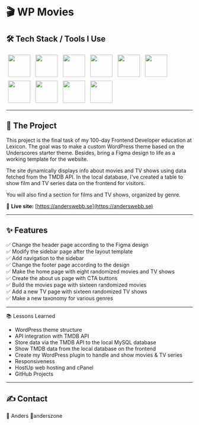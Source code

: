 # 🎬 WP Movies

## 🛠 Tech Stack / Tools I Use
<p>
  <img src="https://skillicons.dev/icons?i=wordpress" width="60" style="margin:5px;" />
  <img src="https://skillicons.dev/icons?i=php" width="60" style="margin:5px;" />
  <img src="https://skillicons.dev/icons?i=mysql" width="60" style="margin:5px;" />
  <img src="https://skillicons.dev/icons?i=html" width="60" style="margin:5px;" />
  <img src="https://skillicons.dev/icons?i=css" width="60" style="margin:5px;" />
  <img src="https://skillicons.dev/icons?i=js" width="60" style="margin:5px;" />
  <img src="https://skillicons.dev/icons?i=git" width="60" style="margin:5px;" />
  <img src="https://skillicons.dev/icons?i=github" width="60" style="margin:5px;" />
  <img src="https://skillicons.dev/icons?i=vscode" width="60" style="margin:5px;" />
  <img src="https://skillicons.dev/icons?i=figma" width="60" style="margin:5px;" />
</p>

---

## 🚀 The Project
This project is the final task of my 100-day Frontend Developer education at Lexicon. The goal was to make a custom WordPress theme based on the Underscores starter theme. Besides, bring a Figma design to life as a working template for the website.  

The site dynamically displays info about movies and TV shows using data fetched from the TMDB API. In the local database, I've created a table to show film and TV series data on the frontend for visitors.

You will also find a section for films and TV shows, organized by genre.

🔗 **Live site:** [https://anderswebb.se](https://anderswebb.se)

---

## ✨ Features
✅ Change the header page according to the Figma design  
✅ Modify the sidebar page after the layout template  
✅ Add navigation to the sidebar  
✅ Change the footer page according to the design  
✅ Make the home page with eight randomized movies and TV shows  
✅ Create the about us page with CTA buttons  
✅ Build the movies page with sixteen randomized movies  
✅ Add a new TV page with sixteen randomized TV shows  
✅ Make a new taxonomy for various genres  

---

📚 Lessons Learned
* WordPress theme structure
* API integration with TMDB API
* Store data via the TMDB API to the local MySQL database
* Show TMDB data from the local database on the frontend
* Create my WordPress plugin to handle and show movies & TV series
* Responsiveness
* HostUp web hosting and cPanel
* GitHub Projects

---

## ✍️ Contact
👤 Anders 🔗anderszone
